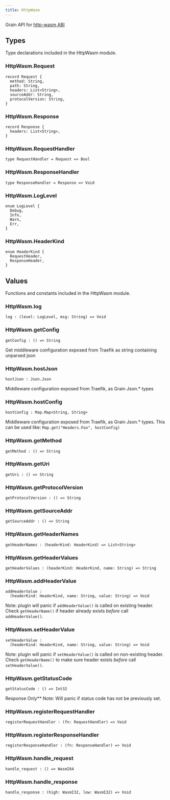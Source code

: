 ```yaml
---
title: HttpWasm
---
```


Grain API for [http-wasm ABI](https://http-wasm.io/http-handler-abi/)

## Types

Type declarations included in the HttpWasm module.

### HttpWasm.**Request**

```grain
record Request {
  method: String,
  path: String,
  headers: List<String>,
  sourceAddr: String,
  protocolVersion: String,
}
```

### HttpWasm.**Response**

```grain
record Response {
  headers: List<String>,
}
```

### HttpWasm.**RequestHandler**

```grain
type RequestHandler = Request => Bool
```

### HttpWasm.**ResponseHandler**

```grain
type ResponseHandler = Response => Void
```

### HttpWasm.**LogLevel**

```grain
enum LogLevel {
  Debug,
  Info,
  Warn,
  Err,
}
```

### HttpWasm.**HeaderKind**

```grain
enum HeaderKind {
  RequestHeader,
  ResponseHeader,
}
```

## Values

Functions and constants included in the HttpWasm module.

### HttpWasm.**log**

```grain
log : (level: LogLevel, msg: String) => Void
```

### HttpWasm.**getConfig**

```grain
getConfig : () => String
```

Get middleware configuration exposed from Traefik as string containing unparsed json

### HttpWasm.**hostJson**

```grain
hostJson : Json.Json
```

Middleware configuration exposed from Traefik, as Grain Json.* types

### HttpWasm.**hostConfig**

```grain
hostConfig : Map.Map<String, String>
```

Middleware configuration exposed from Traefik, as Grain Json.* types.
This can be used like: `Map.get("Headers.Foo", hostConfig)`

### HttpWasm.**getMethod**

```grain
getMethod : () => String
```

### HttpWasm.**getUri**

```grain
getUri : () => String
```

### HttpWasm.**getProtocolVersion**

```grain
getProtocolVersion : () => String
```

### HttpWasm.**getSourceAddr**

```grain
getSourceAddr : () => String
```

### HttpWasm.**getHeaderNames**

```grain
getHeaderNames : (headerKind: HeaderKind) => List<String>
```

### HttpWasm.**getHeaderValues**

```grain
getHeaderValues : (headerKind: HeaderKind, name: String) => String
```

### HttpWasm.**addHeaderValue**

```grain
addHeaderValue :
  (headerKind: HeaderKind, name: String, value: String) => Void
```

Note: plugin will panic if `addHeaderValue()` is called on existing header.
  Check `getHeaderName()` if header already exists _before_ call `addHeaderValue()`.

### HttpWasm.**setHeaderValue**

```grain
setHeaderValue :
  (headerKind: HeaderKind, name: String, value: String) => Void
```

Note: plugin will panic if `setHeaderValue()` is called on non-existing header.
  Check `getHeaderName()` to make sure header exists _before_ call `setHeaderValue()`.

### HttpWasm.**getStatusCode**

```grain
getStatusCode : () => Int32
```

Response Only** 
Note: Will panic if status code has not be previously set.

### HttpWasm.**registerRequestHandler**

```grain
registerRequestHandler : (fn: RequestHandler) => Void
```

### HttpWasm.**registerResponseHandler**

```grain
registerResponseHandler : (fn: ResponseHandler) => Void
```

### HttpWasm.**handle_request**

```grain
handle_request : () => WasmI64
```

### HttpWasm.**handle_response**

```grain
handle_response : (high: WasmI32, low: WasmI32) => Void
```

